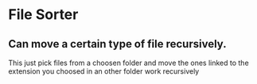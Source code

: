# File Sorter

## Can move a certain type of file recursively.

This just pick files from a choosen folder and move the ones linked to the extension you choosed in an other folder
work recursively
